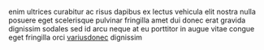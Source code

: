 enim ultrices curabitur ac risus dapibus ex lectus vehicula elit nostra nulla
posuere eget scelerisque pulvinar fringilla amet dui donec erat gravida
dignissim sodales sed id arcu neque at eu porttitor in augue vitae congue eget
fringilla orci [variusdonec](generated_webpages/augue2.md) dignissim